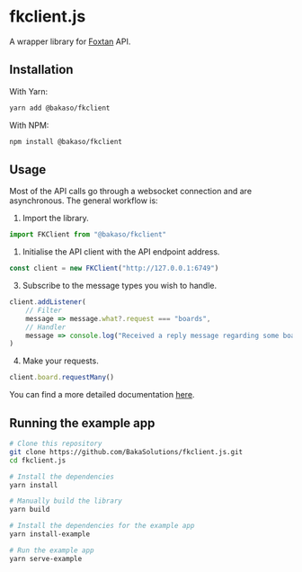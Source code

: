# fkclient.js

A wrapper library for [Foxtan](https://github.com/BakaSolutions/foxtan) API.

## Installation

With Yarn:

```bash
yarn add @bakaso/fkclient
```

With NPM:

```bash
npm install @bakaso/fkclient
```

## Usage

Most of the API calls go through a websocket connection and are asynchronous. The general workflow is:

1. Import the library.

```javascript
import FKClient from "@bakaso/fkclient"
```

1. Initialise the API client with the API endpoint address.

```javascript
const client = new FKClient("http://127.0.0.1:6749")
```

3. Subscribe to the message types you wish to handle.

```javascript
client.addListener(
	// Filter
	message => message.what?.request === "boards",
	// Handler
	message => console.log("Received a reply message regarding some boards:", message.data))
)
```

4. Make your requests.

```javascript
client.board.requestMany()
```

You can find a more detailed documentation [here](docs/README.md).

## Running the example app
```bash
# Clone this repository
git clone https://github.com/BakaSolutions/fkclient.js.git
cd fkclient.js

# Install the dependencies
yarn install

# Manually build the library
yarn build

# Install the dependencies for the example app
yarn install-example

# Run the example app
yarn serve-example
```
